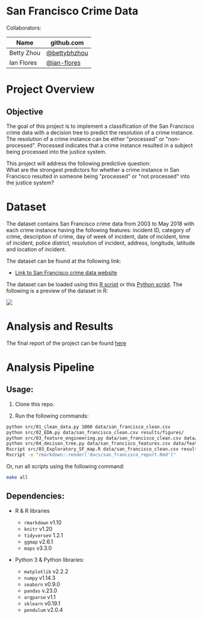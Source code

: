 # San Francisco Crime Data
Collaborators:

|Name| github.com |
|---|---|
|Betty Zhou |[@bettybhzhou](https://github.com/bettybhzhou)|
|Ian Flores |[@ian-flores](https://github.com/ian-flores)|

# Project Overview

## Objective  
The goal of this project is to implement a classification of the San Francisco crime data with a decision tree to predict the resolution of a crime instance. The resolution of a crime instance can be either "processed" or "non-processed". Processed indicates that a crime instance resulted in a subject being processed into the justice system.

This project will address the following predictive question:  
What are the strongest predictors for whether a crime instance in San Francisco resulted in someone being "processed" or "not processed" into the justice system?

# Dataset

The dataset contains San Francisco crime data from 2003 to May 2018 with each crime instance having the following features: incident ID, category of crime, description of crime, day of week of incident, date of incident, time of incident, police district, resolution of incident, address, longitude, latitude and location of incident.

The dataset can be found at the following link:  
- [Link to San Francisco crime data website](https://data.sfgov.org/Public-Safety/Police-Department-Incident-Reports-Historical-2003/tmnf-yvry)

The dataset can be loaded using this [R script](https://github.com/UBC-MDS/DSCI_522_SF_crime/blob/master/src/01_load-data.R)
or this [Python script](https://github.com/UBC-MDS/DSCI_522_SF_crime/blob/master/src/01_load-data.py). The following is a preview of the dataset in R:

![](https://github.com/bettybhzhou/DSCI_522_SF_crime/blob/master/results/figures/head_raw_data.png)

# Analysis and Results
The final report of the project can be found [here](https://github.com/bettybhzhou/DSCI_522_SF_crime/blob/master/docs/san_francisco_report.md)

# Analysis Pipeline

## Usage:

1. Clone this repo.

2. Run the following commands:

```bash
python src/01_clean_data.py 1000 data/san_francisco_clean.csv
python src/02_EDA.py data/san_francisco_clean.csv results/figures/
python src/03_feature_engineering.py data/san_francisco_clean.csv data/san_francisco_features.csv
python src/04_decison_tree.py data/san_francisco_features.csv data/feature_results.csv
Rscript src/03_Exploratory_SF_map.R data/san_francisco_clean.csv results/figures/
Rscript -e "rmarkdown::render('docs/san_francisco_report.Rmd')"
```
Or, run all scripts using the following command:

```bash
make all
```

## Dependencies:
- R & R libraries
  - `rmarkdown` v1.10  
  - `knitr` v1.20  
  - `tidyverse`v 1.2.1  
  - `ggmap` v2.6.1 
  - `maps` v3.3.0

- Python 3 & Python libraries:
  - `matplotlib` v2.2.2
  - `numpy` v1.14.3
  - `seaborn` v0.9.0
  - `pandas` v.23.0
  - `argparse` v1.1
  - `sklearn` v0.19.1
  - `pendulum` v2.0.4


